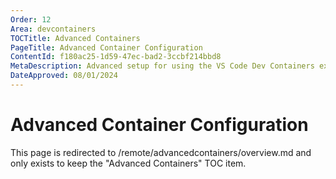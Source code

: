 ```yaml
---
Order: 12
Area: devcontainers
TOCTitle: Advanced Containers
PageTitle: Advanced Container Configuration
ContentId: f180ac25-1d59-47ec-bad2-3ccbf214bbd8
MetaDescription: Advanced setup for using the VS Code Dev Containers extension
DateApproved: 08/01/2024
---
```

# Advanced Container Configuration

This page is redirected to /remote/advancedcontainers/overview.md and only exists to keep the "Advanced Containers" TOC item.
